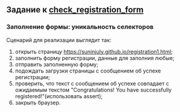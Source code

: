 ## Задание к [check_registration_form](../check_registration_form.py)

### Заполнение формы: уникальность селекторов

Сценарий для реализации выглядит так:

1) открыть страницу https://suninjuly.github.io/registration1.html;
2) заполнить форму регистрации, данные для заполния любые;
3) отправить заполненную форму;
4) подождать загрузки страницы с сообщением об успехе регистрации;
4) проверить, что текст с сообщением об успехе совпадает с ожидаемым текстом
   "Congratulations! You have successfully registered!"(использовать assert);
5) закрыть браузер.
